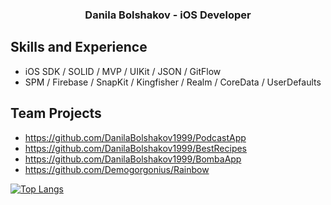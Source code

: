 
<h3 align="center">Danila Bolshakov - iOS Developer</h3>

## Skills and Experience
*  iOS SDK / SOLID / MVP / UIKit / JSON / GitFlow
*  SPM / Firebase / SnapKit / Kingfisher / Realm / CoreData / UserDefaults
 
## Team Projects
  - https://github.com/DanilaBolshakov1999/PodcastApp
  - https://github.com/DanilaBolshakov1999/BestRecipes
  - https://github.com/DanilaBolshakov1999/BombaApp
  - https://github.com/Demogorgonius/Rainbow

[![Top Langs](https://github-readme-stats.vercel.app/api/top-langs/?username=DanilaBolshakov1999&layout=compact)](https://github.com/DanilaBolshakov1999)
<!--
**DanilaBolshakov1999/DanilaBolshakov1999** is a ✨ _special_ ✨ repository because its `README.md` (this file) appears on your GitHub profile.

